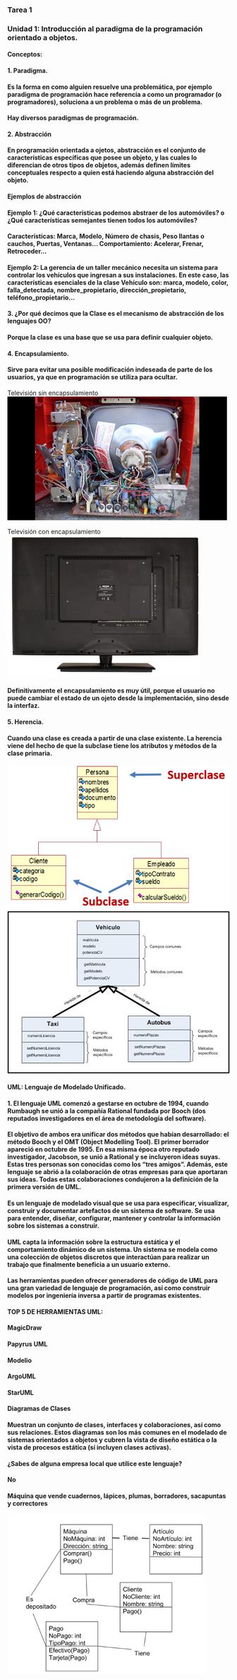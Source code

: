### Tarea 1
### Unidad 1: Introducción al paradigma de la programación orientado a objetos.
#### Conceptos:
#### 1. Paradigma.
####    Es la forma en como alguien resuelve una problemática, por ejemplo paradigma de programación hace          referencia a como un programador (o programadores), soluciona a un problema o más de un problema. 
####    Hay diversos paradigmas de programación.

#### 2. Abstracción
####    En programación orientada a ojetos, abstracción es el conjunto de características específicas que          posee un objeto, y las cuales lo diferencian de otros tipos de objetos, además definen límites             conceptuales respecto a quien está haciendo alguna abstracción del objeto.

####    Ejemplos de abstracción
####    Ejemplo 1: ¿Qué características podemos abstraer de los automóviles? o ¿Qué características                semejantes tienen todos los automóviles?
####    Características: Marca, Modelo, Número de chasis, Peso llantas o cauchos, Puertas, Ventanas...             Comportamiento: Acelerar, Frenar, Retroceder...

####    Ejemplo 2: La gerencia de un taller mecánico necesita un sistema para controlar los vehículos que          ingresan a sus instalaciones. En este caso, las características esenciales de la clase Vehículo            son: marca, modelo, color, falla_detectada, nombre_propietario, dirección_propietario,                     teléfono_propietario...

#### 3. ¿Por qué decimos que la Clase es el mecanismo de abstracción de los lenguajes OO? 
####     Porque la clase es una base que se usa para definir cualquier objeto.

#### 4. Encapsulamiento.
####    Sirve para evitar una posible modificación indeseada de parte de los usuarios, ya que en                   programación se utiliza para ocultar.

Televisión sin encapsulamiento
![alt text](./img/img.png)

Televisión con encapsulamiento
![alt text](./img/imagen.png)

####    Definitivamente el encapsulamiento es muy útil, porque el usuario no puede cambiar el estado de            un ojeto desde la implementación, sino desde la interfaz.

#### 5. Herencia.
####    Cuando una clase es creada a partir de una clase existente. La herencia viene del hecho de que la          subclase tiene los atributos y métodos de la clase primaria.
![alt text](./img/herencia.PNG)
![alt text](./img/h.jpg)

#### UML: Lenguaje de Modelado Unificado.
#### 1. El lenguaje UML comenzó a gestarse en octubre de 1994, cuando Rumbaugh se unió a la compañía               Rational      fundada por Booch (dos reputados investigadores en el área de metodología del                software).
#### El objetivo de ambos era unificar dos métodos que habían desarrollado: el método Booch y el OMT            (Object Modelling Tool). El primer borrador apareció en octubre de 1995. En esa misma época otro           reputado investigador, Jacobson, se unió a Rational y se incluyeron ideas suyas. Estas tres personas       son conocidas como los “tres amigos”. Además, este lenguaje se abrió a la colaboración de otras            empresas para que aportaran sus ideas. Todas estas colaboraciones condujeron a la definición de la         primera versión de UML.

#### Es un lenguaje de modelado visual que se usa para especificar, visualizar, construir y documentar          artefactos de un sistema de software. Se usa para entender, diseñar, configurar, mantener y controlar      la información sobre los sistemas a construir.
#### UML capta la información sobre la estructura estática y el comportamiento dinámico de un sistema. Un       sistema se modela como una colección de objetos discretos que interactúan para realizar un trabajo         que finalmente beneficia a un usuario externo.

####  Las herramientas pueden ofrecer generadores de código de UML para una gran variedad de lenguaje de         programación, así como construir modelos por ingeniería inversa a partir de programas existentes.
#### TOP 5 DE HERRAMIENTAS UML:
#### MagicDraw
#### Papyrus UML
#### Modelio
#### ArgoUML
#### StarUML

#### Diagramas de Clases
#### Muestran un conjunto de clases, interfaces y colaboraciones, así como sus relaciones. Estos diagramas      son los más comunes en el modelado de sistemas orientados a objetos y cubren la vista de diseño            estática o la vista de procesos estática (sí incluyen clases activas).

#### ¿Sabes de alguna empresa local que utilice este lenguaje?
####  No

#### Máquina que vende cuadernos, lápices, plumas, borradores, sacapuntas y correctores
![alt text](./img/Captura.PNG)
